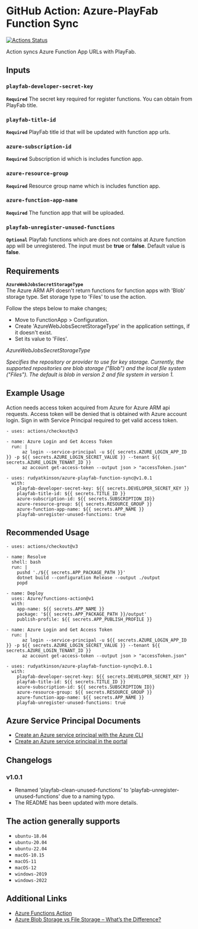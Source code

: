 # GitHub Action: Azure-PlayFab Function Sync
[![Actions Status](https://github.com/rudyatkinson/azure-playfab-function-sync-test/workflows/azure-playfab-function-sync-test/badge.svg)](https://github.com/rudyatkinson/azure-playfab-function-sync-test/actions)

Action syncs Azure Function App URLs with PlayFab.

## Inputs

### `playfab-developer-secret-key`

**`Required`** The secret key required for register functions. You can obtain from PlayFab title.

### `playfab-title-id`

**`Required`** PlayFab title id that will be updated with function app urls.

### `azure-subscription-id`

**`Required`** Subscription id which is includes function app.

### `azure-resource-group`

**`Required`** Resource group name which is includes function app.

### `azure-function-app-name`

**`Required`** The function app that will be uploaded.

### `playfab-unregister-unused-functions`

**`Optional`** Playfab functions which are does not contains at Azure function app will be unregistered. The input must be **true** or **false**. Default value is **false**.

## Requirements

**`AzureWebJobsSecretStorageType`**  
The Azure ARM API doesn't return functions for function apps with 'Blob' storage type. Set storage type to 'Files' to use the action.

Follow the steps below to make changes;

* Move to FunctionApp > Configuration.
* Create 'AzureWebJobsSecretStorageType' in the application settings, if it doesn't exist.
* Set its value to 'Files'.

*AzureWebJobsSecretStorageType*

*Specifies the repository or provider to use for key storage. Currently, the supported repositories are blob storage ("Blob") and the local file system ("Files"). The default is blob in version 2 and file system in version 1.*

## Example Usage

Action needs access token acquired from Azure for Azure ARM api requests. Access token will be denied that is obtained with Azure account login. Sign in with Service Principal required to get valid access token.  

```
- uses: actions/checkout@v3
      
- name: Azure Login and Get Access Token
  run: |
      az login --service-principal -u ${{ secrets.AZURE_LOGIN_APP_ID }} -p ${{ secrets.AZURE_LOGIN_SECRET_VALUE }} --tenant ${{ secrets.AZURE_LOGIN_TENANT_ID }}
      az account get-access-token --output json > "accessToken.json"
          
- uses: rudyatkinson/azure-playfab-function-sync@v1.0.1
  with:
    playfab-developer-secret-key: ${{ secrets.DEVELOPER_SECRET_KEY }}
    playfab-title-id: ${{ secrets.TITLE_ID }}
    azure-subscription-id: ${{ secrets.SUBSCRIPTION_ID}}
    azure-resource-group: ${{ secrets.RESOURCE_GROUP }}
    azure-function-app-name: ${{ secrets.APP_NAME }}
    playfab-unregister-unused-functions: true
```
  
## Recommended Usage

```
- uses: actions/checkout@v3

- name: Resolve
  shell: bash
  run: |
    pushd './${{ secrets.APP_PACKAGE_PATH }}'
    dotnet build --configuration Release --output ./output
    popd
    
- name: Deploy
  uses: Azure/functions-action@v1
  with:
    app-name: ${{ secrets.APP_NAME }}
    package: '${{ secrets.APP_PACKAGE_PATH }}/output'
    publish-profile: ${{ secrets.APP_PUBLISH_PROFILE }}
    
- name: Azure Login and Get Access Token
  run: |
      az login --service-principal -u ${{ secrets.AZURE_LOGIN_APP_ID }} -p ${{ secrets.AZURE_LOGIN_SECRET_VALUE }} --tenant ${{ secrets.AZURE_LOGIN_TENANT_ID }}
      az account get-access-token --output json > "accessToken.json"
          
- uses: rudyatkinson/azure-playfab-function-sync@v1.0.1
  with:
    playfab-developer-secret-key: ${{ secrets.DEVELOPER_SECRET_KEY }}
    playfab-title-id: ${{ secrets.TITLE_ID }}
    azure-subscription-id: ${{ secrets.SUBSCRIPTION_ID}}
    azure-resource-group: ${{ secrets.RESOURCE_GROUP }}
    azure-function-app-name: ${{ secrets.APP_NAME }}
    playfab-unregister-unused-functions: true
```

## Azure Service Principal Documents

* [Create an Azure service principal with the Azure CLI](https://learn.microsoft.com/en-us/cli/azure/create-an-azure-service-principal-azure-cli)
* [Create an Azure service principal in the portal](https://learn.microsoft.com/en-us/azure/active-directory/develop/howto-create-service-principal-portal)

## Changelogs
### v1.0.1  
* Renamed 'playfab-clean-unused-functions' to 'playfab-unregister-unused-functions' due to a naming typo.
* The README has been updated with more details.

## The action generally supports 

* `ubuntu-18.04`
* `ubuntu-20.04`
* `ubuntu-22.04`
* `macOS-10.15`
* `macOS-11`
* `macOS-12`
* `windows-2019`
* `windows-2022`

## Additional Links

* [Azure Functions Action](https://github.com/marketplace/actions/azure-functions-action)
* [Azure Blob Storage vs File Storage – What’s the Difference?](https://cloudinfrastructureservices.co.uk/azure-blob-storage-vs-file-storage-whats-the-difference-pros-and-cons)
